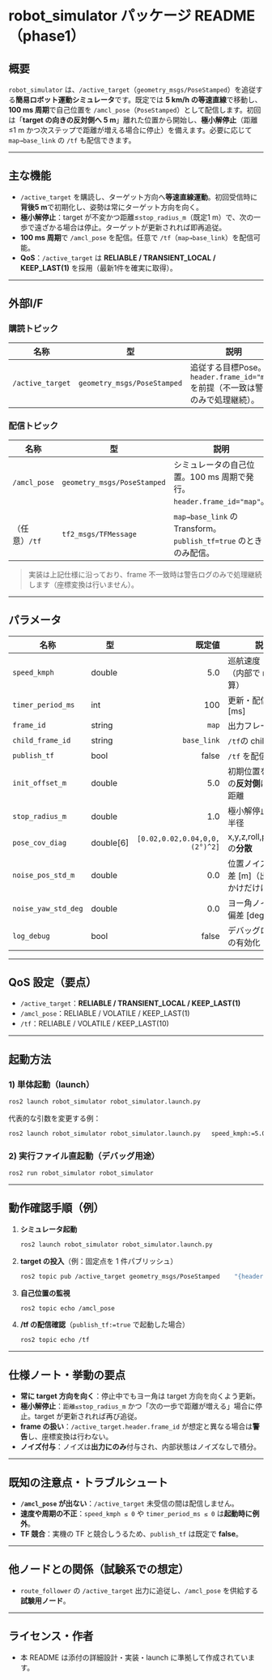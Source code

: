 # robot_simulator パッケージ README（phase1）

## 概要
`robot_simulator` は、`/active_target`（`geometry_msgs/PoseStamped`）を追従する**簡易ロボット運動シミュレータ**です。既定では **5 km/h の等速直線**で移動し、**100 ms 周期**で自己位置を `/amcl_pose`（`PoseStamped`）として配信します。初回は「**target の向きの反対側へ 5 m**」離れた位置から開始し、**極小解停止**（距離≤1 m かつ次ステップで距離が増える場合に停止）を備えます。必要に応じて `map→base_link` の `/tf` も配信できます。

---

## 主な機能
- `/active_target` を購読し、ターゲット方向へ**等速直線運動**。初回受信時に**背後5 m**で初期化し、姿勢は常にターゲット方向を向く。
- **極小解停止**：target が不変かつ距離≤`stop_radius_m`（既定1 m）で、次の一歩で遠ざかる場合は停止。ターゲットが更新されれば即再追従。
- **100 ms 周期**で `/amcl_pose` を配信。任意で `/tf`（`map→base_link`）を配信可能。
- **QoS**：`/active_target` は **RELIABLE / TRANSIENT_LOCAL / KEEP_LAST(1)** を採用（最新1件を確実に取得）。

---

## 外部I/F

### 購読トピック
| 名称 | 型 | 説明 | QoS |
|---|---|---|---|
| `/active_target` | `geometry_msgs/PoseStamped` | 追従する目標Pose。`header.frame_id="map"` を前提（不一致は警告のみで処理継続）。 | RELIABLE / TRANSIENT_LOCAL / KEEP_LAST(1) |

### 配信トピック
| 名称 | 型 | 説明 | QoS |
|---|---|---|---|
| `/amcl_pose` | `geometry_msgs/PoseStamped` | シミュレータの自己位置。100 ms 周期で発行。`header.frame_id="map"`。 | RELIABLE / VOLATILE / KEEP_LAST(1) |
| （任意）`/tf` | `tf2_msgs/TFMessage` | `map→base_link` の Transform。`publish_tf=true` のときのみ配信。 | RELIABLE / VOLATILE / KEEP_LAST(10) |

> 実装は上記仕様に沿っており、frame 不一致時は警告ログのみで処理継続します（座標変換は行いません）。

---

## パラメータ
| 名称 | 型 | 既定値 | 説明 |
|---|---|---:|---|
| `speed_kmph` | double | 5.0 | 巡航速度 [km/h]（内部で m/s に換算） |
| `timer_period_ms` | int | 100 | 更新・配信周期 [ms] |
| `frame_id` | string | `map` | 出力フレーム |
| `child_frame_id` | string | `base_link` | `/tf`の child frame |
| `publish_tf` | bool | false | `/tf` を配信するか |
| `init_offset_m` | double | 5.0 | 初期位置を target の**反対側**に下げる距離 |
| `stop_radius_m` | double | 1.0 | 極小解停止の距離半径 |
| `pose_cov_diag` | double[6] | `[0.02,0.02,0.04,0,0,(2°)^2]` | x,y,z,roll,pitch,yaw の**分散** |
| `noise_pos_std_m` | double | 0.0 | 位置ノイズ標準偏差 [m]（出力の見かけだけに付与） |
| `noise_yaw_std_deg` | double | 0.0 | ヨー角ノイズ標準偏差 [deg]（同上） |
| `log_debug` | bool | false | デバッグログ出力の有効化 |

---

## QoS 設定（要点）
- `/active_target`：**RELIABLE / TRANSIENT_LOCAL / KEEP_LAST(1)**
- `/amcl_pose`：RELIABLE / VOLATILE / KEEP_LAST(1)
- `/tf`：RELIABLE / VOLATILE / KEEP_LAST(10)

---

## 起動方法

### 1) 単体起動（launch）
```bash
ros2 launch robot_simulator robot_simulator.launch.py
```
代表的な引数を変更する例：
```bash
ros2 launch robot_simulator robot_simulator.launch.py   speed_kmph:=5.0 timer_period_ms:=100 frame_id:=map   publish_tf:=false init_offset_m:=5.0 stop_radius_m:=1.0   noise_pos_std_m:=0.0 noise_yaw_std_deg:=0.0 log_debug:=false
```

### 2) 実行ファイル直起動（デバッグ用途）
```bash
ros2 run robot_simulator robot_simulator
```

---

## 動作確認手順（例）

1. **シミュレータ起動**
   ```bash
   ros2 launch robot_simulator robot_simulator.launch.py
   ```

2. **target の投入**（例：固定点を 1 件パブリッシュ）
   ```bash
   ros2 topic pub /active_target geometry_msgs/PoseStamped    "{header: {frame_id: map}, pose: {position: {x: 10.0, y: 0.0, z: 0.0},    orientation: {x: 0.0, y: 0.0, z: 0.0, w: 1.0}}}" -1
   ```

3. **自己位置の監視**
   ```bash
   ros2 topic echo /amcl_pose
   ```

4. **/tf の配信確認**（`publish_tf:=true` で起動した場合）
   ```bash
   ros2 topic echo /tf
   ```

---

## 仕様ノート・挙動の要点
- **常に target 方向を向く**：停止中でもヨー角は target 方向を向くよう更新。
- **極小解停止**：`距離≤stop_radius_m` かつ「次の一歩で距離が増える」場合に停止。target が更新されれば再び追従。
- **frame の扱い**：`/active_target.header.frame_id` が想定と異なる場合は**警告**し、座標変換は行わない。
- **ノイズ付与**：ノイズは**出力にのみ**付与され、内部状態はノイズなしで積分。

---

## 既知の注意点・トラブルシュート
- **`/amcl_pose` が出ない**：`/active_target` 未受信の間は配信しません。
- **速度や周期の不正**：`speed_kmph ≤ 0` や `timer_period_ms ≤ 0` は**起動時に例外**。
- **TF 競合**：実機の TF と競合しうるため、`publish_tf` は既定で **false**。

---

## 他ノードとの関係（試験系での想定）
- `route_follower` の `/active_target` 出力に追従し、`/amcl_pose` を供給する**試験用ノード**。

---

## ライセンス・作者
- 本 README は添付の詳細設計・実装・launch に準拠して作成されています。
